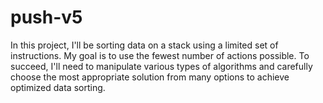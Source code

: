 # push-v5
In this project, I'll be sorting data on a stack using a limited set of instructions. My goal is to use the fewest number of actions possible. To succeed, I'll need to manipulate various types of algorithms and carefully choose the most appropriate solution from many options to achieve optimized data sorting.



